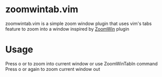 zoomwintab.vim
==============

zoomwintab.vim is a simple zoom window plugin that uses vim's tabs feature 
to zoom into a window inspired by [ZoomWin] plugin

Usage
=====

Press <C-w>o or <C-w><C-o> to zoom into current window or use ZoomWinTabIn command
Press <C-w>o or <C-w><C-o> again to zoom current window out

[ZoomWin]: http://www.vim.org/scripts/script.php?script_id=508
